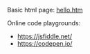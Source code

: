 Basic html page: [hello.htm](hello.htm)  
  
Online code playgrounds:
* <https://jsfiddle.net/>
* <https://codepen.io/>


